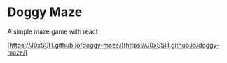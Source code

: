 # Doggy Maze
A simple maze game with react

[https://J0xSSH.github.io/doggy-maze/](https://J0xSSH.github.io/doggy-maze/)
